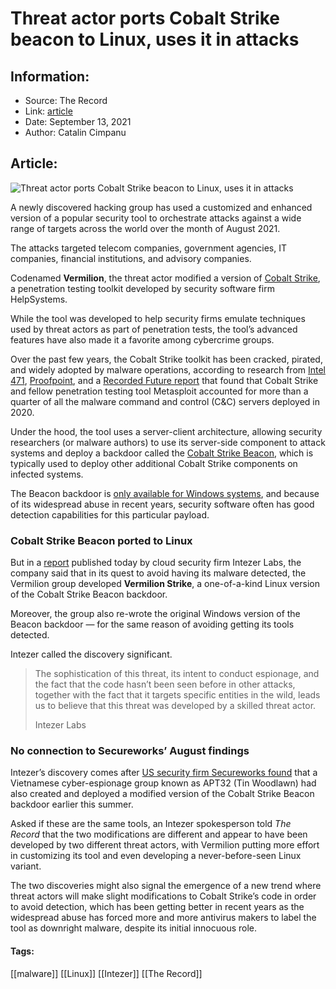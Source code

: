# Threat actor ports Cobalt Strike beacon to Linux, uses it in attacks
### 

## Information:
+ Source: The Record
+ Link: [article](https://therecord.media/threat-actor-ports-cobalt-strike-beacon-to-linux-uses-it-in-attacks/)
+ Date: September 13, 2021
+ Author: Catalin Cimpanu


## Article:
![Threat actor ports Cobalt Strike beacon to Linux, uses it in attacks](https://therecord.media/wp-content/uploads/2021/09/Cobalt-Strike.png)

A newly discovered hacking group has used a customized and enhanced version of a popular security tool to orchestrate attacks against a wide range of targets across the world over the month of August 2021.


The attacks targeted telecom companies, government agencies, IT companies, financial institutions, and advisory companies.


Codenamed **Vermilion**, the threat actor modified a version of [Cobalt Strike](https://www.cobaltstrike.com/), a penetration testing toolkit developed by security software firm HelpSystems.


While the tool was developed to help security firms emulate techniques used by threat actors as part of penetration tests, the tool’s advanced features have also made it a favorite among cybercrime groups.


Over the past few years, the Cobalt Strike toolkit has been cracked, pirated, and widely adopted by malware operations, according to research from [Intel 471](https://intel471.com/blog/cobalt-strike-cybercriminals-trickbot-qbot-hancitor), [Proofpoint](https://www.proofpoint.com/us/blog/threat-insight/cobalt-strike-favorite-tool-apt-crimeware), and a [Recorded Future report](https://www.recordedfuture.com/2020-adversary-infrastructure-report/?__hstc=156209188.d85cadfa0a6d845494553c933046377b.1631545214307.1631545214307.1631545214307.1&__hssc=156209188.1.1631545214308&__hsfp=2967514955) that found that Cobalt Strike and fellow penetration testing tool Metasploit accounted for more than a quarter of all the malware command and control (C&C) servers deployed in 2020.


Under the hood, the tool uses a server-client architecture, allowing security researchers (or malware authors) to use its server-side component to attack systems and deploy a backdoor called the [Cobalt Strike Beacon](https://www.cobaltstrike.com/help-beacon), which is typically used to deploy other additional Cobalt Strike components on infected systems.


The Beacon backdoor is [only available for Windows systems](https://blog.cobaltstrike.com/2016/03/23/linux-left-out-in-the-cold/), and because of its widespread abuse in recent years, security software often has good detection capabilities for this particular payload.


### Cobalt Strike Beacon ported to Linux


But in a [report](https://www.intezer.com/blog/malware-analysis/vermilionstrike-reimplementation-cobaltstrike) published today by cloud security firm Intezer Labs, the company said that in its quest to avoid having its malware detected, the Vermilion group developed **Vermilion Strike**, a one-of-a-kind Linux version of the Cobalt Strike Beacon backdoor.


Moreover, the group also re-wrote the original Windows version of the Beacon backdoor — for the same reason of avoiding getting its tools detected.


Intezer called the discovery significant.



> The sophistication of this threat, its intent to conduct espionage, and the fact that the code hasn’t been seen before in other attacks, together with the fact that it targets specific entities in the wild, leads us to believe that this threat was developed by a skilled threat actor.
> 
> Intezer Labs


### No connection to Secureworks’ August findings


Intezer’s discovery comes after [US security firm Secureworks found](https://www.secureworks.com/blog/detecting-cobalt-strike-government-sponsored-threat-groups) that a Vietnamese cyber-espionage group known as APT32 (Tin Woodlawn) had also created and deployed a modified version of the Cobalt Strike Beacon backdoor earlier this summer.


Asked if these are the same tools, an Intezer spokesperson told *The Record* that the two modifications are different and appear to have been developed by two different threat actors, with Vermilion putting more effort in customizing its tool and even developing a never-before-seen Linux variant.


The two discoveries might also signal the emergence of a new trend where threat actors will make slight modifications to Cobalt Strike’s code in order to avoid detection, which has been getting better in recent years as the widespread abuse has forced more and more antivirus makers to label the tool as downright malware, despite its initial innocuous role.





#### Tags:
[[malware]] [[Linux]] [[Intezer]] [[The Record]]
